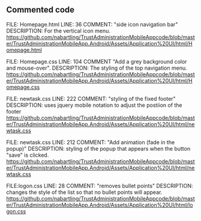 ## **Commented code**

FILE: Homepage.html LINE: 36 COMMENT: "side icon navigation bar" DESCRIPTION: For the vertical icon menu.
https://github.com/nabartling/TrustAdministrationMobileAppcode/blob/master/TrustAdministrationMobileApp.Android/Assets/Application%20UI/html/Homepage.html

FILE: Homepage.css LINE: 104 COMMENT "Add a grey background color and mouse-over". DESCRIPTION: The styling of the top navigation menu.
https://github.com/nabartling/TrustAdministrationMobileAppcode/blob/master/TrustAdministrationMobileApp.Android/Assets/Application%20UI/html/Homepage.css

FILE: newtask.css LINE: 222 COMMENT: "styling of the fixed footer" DESCRIPTION: uses jquery mobile notation to adjust the postiion of the footer
https://github.com/nabartling/TrustAdministrationMobileAppcode/blob/master/TrustAdministrationMobileApp.Android/Assets/Application%20UI/html/newtask.css

FILE: newtask.css LINE: 212 COMMENT: "Add animation (fade in the popup)"  DESCRIPTION: styling of the popup that appears when the button "save" is clicked.
https://github.com/nabartling/TrustAdministrationMobileAppcode/blob/master/TrustAdministrationMobileApp.Android/Assets/Application%20UI/html/newtask.css

FILE:logon.css LINE: 28 COMMENT: "removes bullet points" DESCRIPTION: changes the style of the list so that no bullet points will appear.
https://github.com/nabartling/TrustAdministrationMobileAppcode/blob/master/TrustAdministrationMobileApp.Android/Assets/Application%20UI/html/logon.css

